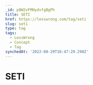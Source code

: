 ```yaml
---
_id: p8W2vFMHydvfgBgPh
title: SETI
href: https://lesswrong.com/tag/seti
slug: seti
type: tag
tags:
  - LessWrong
  - Concept
  - Tag
synchedAt: '2022-08-29T10:47:29.298Z'
---
```


# SETI
